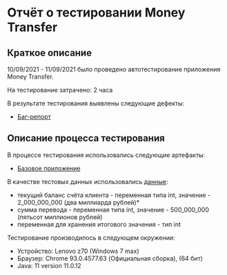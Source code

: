 # Отчёт о тестировании Money Transfer

## Краткое описание

10/09/2021 - 11/09/2021 было проведено автотестирование приложения Money Transfer.

На тестирование затрачено: 2 часа

В результате тестирования выявлены следующие дефекты:
* [Баг-репорт](https://github.com/yu-skripkina/java1.1/issues/1)

## Описание процесса тестирования

В процессе тестирования использовались следующие артефакты:
* [Базовое приложение](https://github.com/yu-skripkina/java1.1/blob/master/src/Main.java)

В качестве тестовых данных использовались [данные](https://github.com/netology-code/javaqa-homeworks/blob/master/intro/MERGED.md):
* текущий баланс счёта клиента - переменная типа int, значение - 2_000_000_000 (два миллиарда рублей)*
* сумма перевода - переменная типа int, значение - 500_000_000 (пятьсот миллионов рублей)
* переменная для хранения итогового значения - тип int

Тестирование производилось в следующем окружении:
* Устройство: Lenovo z70 (Windows 7 max)
* Браузер: Chrome 93.0.4577.63 (Официальная сборка), (64 бит)
* Java: 11 version 11.0.12